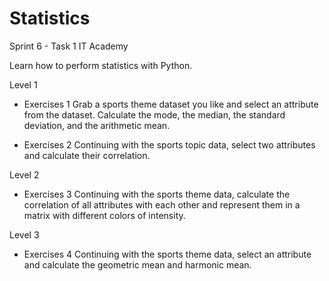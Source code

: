 # Statistics
Sprint 6 - Task 1 IT Academy

Learn how to perform statistics with Python.

Level 1
- Exercises 1
Grab a sports theme dataset you like and select an attribute from the dataset. Calculate the mode, the median, the standard deviation, and the arithmetic mean.

- Exercises 2
Continuing with the sports topic data, select two attributes and calculate their correlation.


Level 2
- Exercises 3
Continuing with the sports theme data, calculate the correlation of all attributes with each other and represent them in a matrix with different colors of intensity.



Level 3
- Exercises 4
Continuing with the sports theme data, select an attribute and calculate the geometric mean and harmonic mean.
